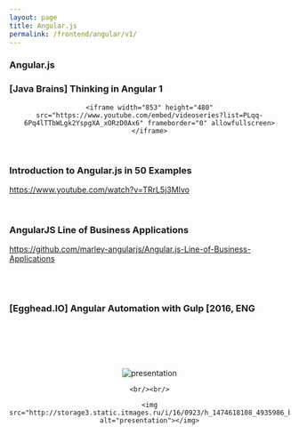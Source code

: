 ```yaml
---
layout: page
title: Angular.js
permalink: /frontend/angular/v1/
---
```


### Angular.js



### [Java Brains] Thinking in Angular 1

<div align="center">

    <iframe width="853" height="480" src="https://www.youtube.com/embed/videoseries?list=PLqq-6Pq4lTTbWLgk2YspgXA_xORzD0Ax6" frameborder="0" allowfullscreen></iframe>

</div>

<br/>

### Introduction to Angular.js in 50 Examples
https://www.youtube.com/watch?v=TRrL5j3MIvo



<br/>

### AngularJS Line of Business Applications

https://github.com/marley-angularjs/Angular.js-Line-of-Business-Applications


<br/><br/>

### [Egghead.IO] Angular Automation with Gulp [2016, ENG

<br/><br/>
<br/><br/>

<div align="center">
    <img src="http://storage5.static.itmages.ru/i/16/0923/h_1474617848_3617585_f217f00d03.png" alt="presentation"></img>

    <br/><br/>

    <img src="http://storage3.static.itmages.ru/i/16/0923/h_1474618108_4935986_bd8884bd71.png" alt="presentation"></img>




</div>
